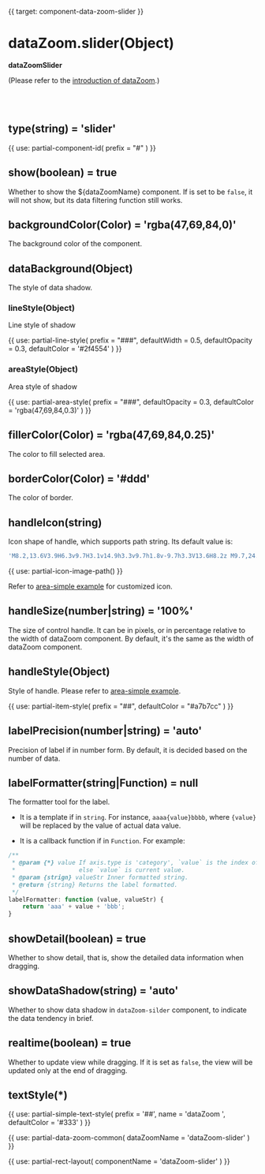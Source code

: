
{{ target: component-data-zoom-slider }}

# dataZoom.slider(Object)

**dataZoomSlider**

(Please refer to the [introduction of dataZoom](~dataZoom).)


<br>
<br>

## type(string) = 'slider'

{{ use: partial-component-id(
    prefix = "#"
) }}

## show(boolean) = true

Whether to show the ${dataZoomName} component. If is set to be `false`, it will not show, but its data filtering function still works.

## backgroundColor(Color) = 'rgba(47,69,84,0)'

The background color of the component.

## dataBackground(Object)

The style of data shadow.

### lineStyle(Object)

Line style of shadow

{{ use: partial-line-style(
    prefix = "###",
    defaultWidth = 0.5,
    defaultOpacity = 0.3,
    defaultColor = '#2f4554'
) }}

### areaStyle(Object)

Area style of shadow

{{ use: partial-area-style(
    prefix = "###",
    defaultOpacity = 0.3,
    defaultColor = 'rgba(47,69,84,0.3)'
) }}

## fillerColor(Color) = 'rgba(47,69,84,0.25)'

The color to fill selected area.

## borderColor(Color) = '#ddd'

The color of border.

## handleIcon(string)

Icon shape of handle, which supports path string. Its default value is:
```js
'M8.2,13.6V3.9H6.3v9.7H3.1v14.9h3.3v9.7h1.8v-9.7h3.3V13.6H8.2z M9.7,24.4H4.8v-1.4h4.9V24.4z M9.7,19.1H4.8v-1.4h4.9V19.1z'
```

{{ use: partial-icon-image-path() }}

Refer to [area-simple example](${galleryEditorPath}area-simple) for customized icon.

## handleSize(number|string) = '100%'

The size of control handle. It can be in pixels, or in percentage relative to the width of dataZoom component. By default, it's the same as the width of dataZoom component.

## handleStyle(Object)

Style of handle. Please refer to [area-simple example](${galleryEditorPath}area-simple).

{{ use: partial-item-style(
    prefix = "##",
    defaultColor = "#a7b7cc"
) }}

## labelPrecision(number|string) = 'auto'

Precision of label if in number form. By default, it is decided based on the number of data.

## labelFormatter(string|Function) = null

The formatter tool for the label.

+ It is a template if in `string`. For instance, `aaaa{value}bbbb`, where `{value}` will be replaced by the value of actual data value.

+ It is a callback function if in `Function`. For example:

```javascript
/**
 * @param {*} value If axis.type is 'category', `value` is the index of axis.data.
 *                  else `value` is current value.
 * @param {strign} valueStr Inner formatted string.
 * @return {string} Returns the label formatted.
 */
labelFormatter: function (value, valueStr) {
    return 'aaa' + value + 'bbb';
}
```

## showDetail(boolean) = true

Whether to show detail, that is, show the detailed data information when dragging.

## showDataShadow(string) = 'auto'

Whether to show data shadow in `dataZoom-silder` component, to indicate the data tendency in brief.

## realtime(boolean) = true

Whether to update view while dragging. If it is set as `false`, the view will be updated only at the end of dragging.

## textStyle(*)

{{ use: partial-simple-text-style(
    prefix = '##',
    name = 'dataZoom ',
    defaultColor = '#333'
) }}

{{ use: partial-data-zoom-common(
    dataZoomName = 'dataZoom-slider'
) }}

{{ use: partial-rect-layout(
    componentName = 'dataZoom-slider'
) }}

